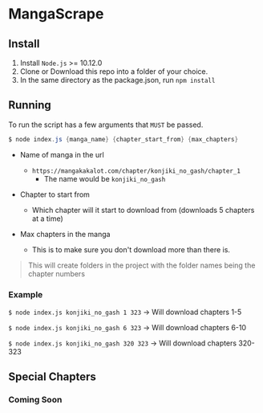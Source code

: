 
# MangaScrape 
  
## Install  
1. Install `Node.js` >= 10.12.0 
3. Clone or Download this repo into a folder of your choice.
4. In the same directory as the package.json, run `npm install`

## Running
To run the script has a few arguments that `MUST` be passed.
```powershell 
$ node index.js {manga_name} {chapter_start_from} {max_chapters}
```
* Name of manga in the url
	* `https://mangakakalot.com/chapter/konjiki_no_gash/chapter_1`
		* The name would be `konjiki_no_gash`

* Chapter to start from
	* Which chapter will it start to download from (downloads 5 chapters at a time)
* Max chapters in the manga
	* This is to make sure you don't download more than there is. 

> This will create folders in the project with the folder names being the chapter numbers

### Example
`$ node index.js konjiki_no_gash 1 323` -> Will download chapters 1-5

`$ node index.js konjiki_no_gash 6 323` -> Will download chapters 6-10

`$ node index.js konjiki_no_gash 320 323` -> Will download chapters 320-323

## Special Chapters
### Coming Soon
